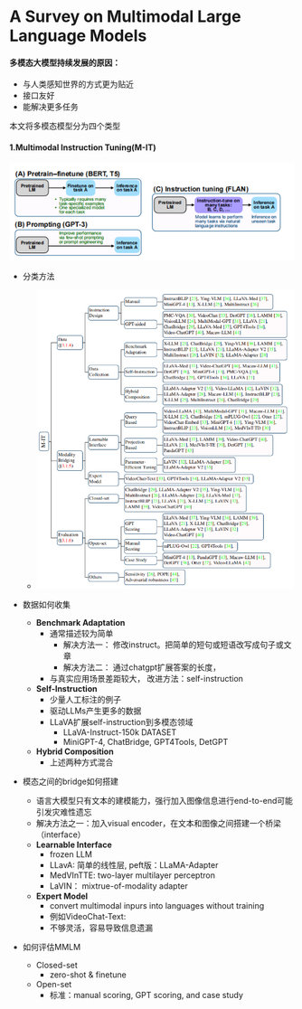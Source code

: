 # A Survey on Multimodal Large Language Models
#### 多模态大模型持续发展的原因：
- 与人类感知世界的方式更为贴近
- 接口友好
- 能解决更多任务

本文将多模态模型分为四个类型
#### 1.Multimodal Instruction Tuning(M-IT)

![这是图片](https://github.com/jiayuchennlp/reading_papers/blob/main/%E5%A4%9A%E6%A8%A1%E6%80%81/pictures/1.png "Instruct tuning")

- 分类方法
    - ![这是图片](https://github.com/jiayuchennlp/reading_papers/blob/main/%E5%A4%9A%E6%A8%A1%E6%80%81/pictures/2.png "分类方法")

- 数据如何收集
    - **Benchmark Adaptation**
        - 通常描述较为简单
            - 解决方法一： 修改instruct。把简单的短句或短语改写成句子或文章
            - 解决方法二： 通过chatgpt扩展答案的长度，
        - 与真实应用场景差距较大， 改进方法：self-instruction
    - **Self-Instruction**
        - 少量人工标注的例子
        - 驱动LLMs产生更多的数据
        - LLaVA扩展self-instruction到多模态领域
            - LLaVA-Instruct-150k DATASET
            - MiniGPT-4, ChatBridge, GPT4Tools, DetGPT
    - **Hybrid Composition**
        - 上述两种方式混合
- 模态之间的bridge如何搭建
    - 语言大模型只有文本的建模能力，强行加入图像信息进行end-to-end可能引发灾难性遗忘
    - 解决方法之一：加入visual encoder，在文本和图像之间搭建一个桥梁（interface）
    - **Learnable Interface**
        - frozen LLM
        - LLavA: 简单的线性层, peft版：LLaMA-Adapter
        - MedVInTTE: two-layer multilayer perceptron
        - LaVIN： mixtrue-of-modality adapter
    - **Expert Model**
        - convert multimodal inpurs into languages without training
        - 例如VideoChat-Text:
        - 不够灵活，容易导致信息遗漏
- 如何评估MMLM
    - Closed-set
        - zero-shot & finetune
    - Open-set
        - 标准：manual scoring, GPT scoring, and case study
